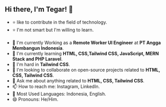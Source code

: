## Hi there, I'm Tegar! 👋
- ⭐ like to contribute in the field of technology.
- ⭐ I'm not smart but I'm willing to learn. <br><br>
- 🚀 I'm currently Working as a **Remote Worker UI Engineer** at **PT Angga Membangun Indonesia**.
- 📖 I'm currently learning **HTML, CSS,Tailwind CSS, JavaScript, MERN Stack and PHP Laravel**.
- 🦾 I'm hard in **Tailwind CSS**.
- 🤝 I'm looking to collaborate on open-source projects related to **HTML, CSS, Tailwind CSS**.
- 💬 Ask me about anything related to **HTML, CSS, Tailwind CSS**.
- 📫 How to reach me: Instagram, LinkedIn.
- 🎨 Most Used Languages: Indonesia, English.
- 😄 Pronouns: He/Him.
